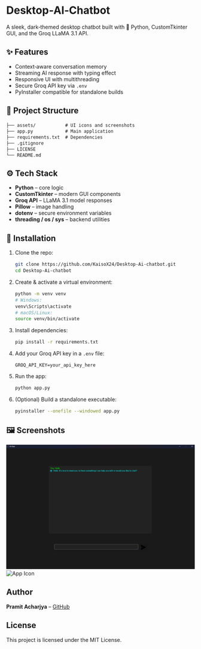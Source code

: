 
# Desktop‑AI‑Chatbot

A sleek, dark‑themed desktop chatbot built with 🐍 Python, CustomTkinter GUI, and the Groq LLaMA 3.1 API.

## ✨ Features
- Context‑aware conversation memory
- Streaming AI response with typing effect
- Responsive UI with multithreading
- Secure Groq API key via `.env`
- PyInstaller compatible for standalone builds

## 📂 Project Structure
```
├── assets/           # UI icons and screenshots  
├── app.py            # Main application  
├── requirements.txt  # Dependencies  
├── .gitignore        
├── LICENSE           
└── README.md         
```

## ⚙️ Tech Stack
- **Python** – core logic  
- **CustomTkinter** – modern GUI components  
- **Groq API** – LLaMA 3.1 model responses  
- **Pillow** – image handling  
- **dotenv** – secure environment variables  
- **threading / os / sys** – backend utilities  

## 🧩 Installation

1. Clone the repo:
   ```bash
   git clone https://github.com/KaisoX24/Desktop-Ai-chatbot.git
   cd Desktop-Ai-chatbot
   ```

2. Create & activate a virtual environment:
   ```bash
   python -m venv venv
   # Windows:
   venv\Scripts\activate
   # macOS/Linux:
   source venv/bin/activate
   ```

3. Install dependencies:
   ```bash
   pip install -r requirements.txt
   ```

4. Add your Groq API key in a `.env` file:
   ```
   GROQ_API_KEY=your_api_key_here
   ```

5. Run the app:
   ```bash
   python app.py
   ```

6. (Optional) Build a standalone executable:
   ```bash
   pyinstaller --onefile --windowed app.py
   ```

## 🖼️ Screenshots
![Chat Window](assets/screenshot.png)
![App Icon](assets/llama.ico)

## Author
**Pramit Acharjya** – [GitHub](https://github.com/KaisoX24)

## License
This project is licensed under the MIT License.
